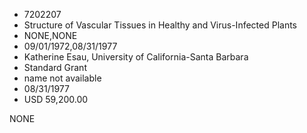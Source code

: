 * 7202207
* Structure of Vascular Tissues in Healthy and Virus-Infected Plants
* NONE,NONE
* 09/01/1972,08/31/1977
* Katherine Esau, University of California-Santa Barbara
* Standard Grant
* name not available
* 08/31/1977
* USD 59,200.00

NONE